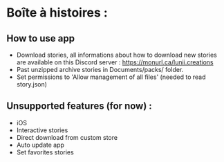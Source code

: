 # Boîte à histoires :
## How to use app
- Download stories, all informations about how to download new stories are available on this Discord server : https://monurl.ca/lunii.creations 
- Past unzipped archive stories in Documents/packs/ folder.
- Set permissions to 'Allow management of all files' (needed to read story.json)
  
## Unsupported features (for now) : 
- iOS
- Interactive stories
- Direct download from custom store
- Auto update app
- Set favorites stories